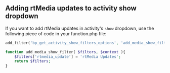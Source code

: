 ## Adding rtMedia updates to activity show dropdown

If you want to add rtMedia updates in activity's `show` dropdown, use the following piece of code in your function.php file:

```php
add_filter('bp_get_activity_show_filters_options', 'add_media_show_filter', 10, 2);

function add_media_show_filter( $filters, $context ){
	$filters['rtmedia_update'] = 'rtMedia Updates';
	return $filters;
}
```
